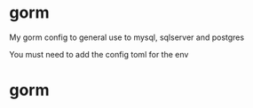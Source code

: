 # gorm
My gorm config to general use to mysql, sqlserver and postgres


You must need to add the config toml for the env

# gorm
